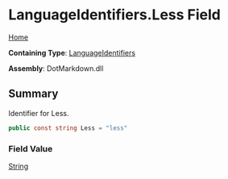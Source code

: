 # LanguageIdentifiers\.Less Field

[Home](../../../README.md)

**Containing Type**: [LanguageIdentifiers](../README.md)

**Assembly**: DotMarkdown\.dll

## Summary

Identifier for Less\.

```csharp
public const string Less = "less"
```

### Field Value

[String](https://docs.microsoft.com/en-us/dotnet/api/system.string)

